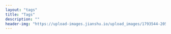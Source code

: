 ```yaml
---
layout: "tags"
title: "Tags"
description: ""
header-img: "https://upload-images.jianshu.io/upload_images/1793544-20594f91db13f6ba.jpg?imageMogr2/auto-orient/strip%7CimageView2/2/w/1240"
---
```

